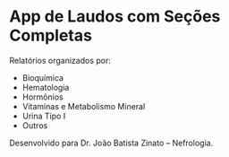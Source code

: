 
# App de Laudos com Seções Completas

Relatórios organizados por:
- Bioquímica
- Hematologia
- Hormônios
- Vitaminas e Metabolismo Mineral
- Urina Tipo I
- Outros

Desenvolvido para Dr. João Batista Zinato – Nefrologia.
